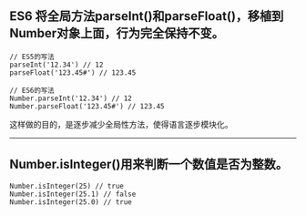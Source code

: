 ## ES6 将全局方法parseInt()和parseFloat()，移植到Number对象上面，行为完全保持不变。
  ```
// ES5的写法
parseInt('12.34') // 12
parseFloat('123.45#') // 123.45

// ES6的写法
Number.parseInt('12.34') // 12
Number.parseFloat('123.45#') // 123.45
  ```
  这样做的目的，是逐步减少全局性方法，使得语言逐步模块化。
****
## Number.isInteger()用来判断一个数值是否为整数。
```
Number.isInteger(25) // true
Number.isInteger(25.1) // false
Number.isInteger(25.0) // true
```